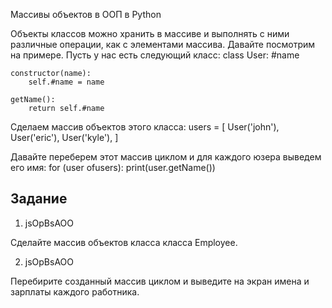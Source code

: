 Массивы объектов в ООП в Python

Объекты классов можно хранить в массиве и выполнять с ними различные операции, как с элементами массива. Давайте посмотрим на примере. Пусть у нас есть следующий класс:
class User:
	#name 
	
	constructor(name):
		self.#name = name 
	
	getName():
		return self.#name 
	


Сделаем массив объектов этого класса:
users = [
	 User('john'),
	 User('eric'),
	 User('kyle'),
] 

Давайте переберем этот массив циклом и для каждого юзера выведем его имя:
for (user ofusers):
	print(user.getName()) 


## Задание

1. jsOpBsAOO

Сделайте массив объектов класса класса Employee.

2. jsOpBsAOO

Перебирите созданный массив циклом и выведите на экран имена и зарплаты каждого работника.
